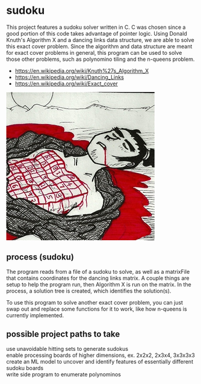 # sudoku

This project features a sudoku solver written in C. C was chosen since a good portion of this code takes advantage
of pointer logic. Using Donald Knuth's Algorithm X and a dancing links data structure, we are able to solve this
exact cover problem. Since the algorithm and data structure are meant for exact cover problems in general, this
program can be used to solve those other problems, such as polynomino tiling and the n-queens problem.

* https://en.wikipedia.org/wiki/Knuth%27s_Algorithm_X
* https://en.wikipedia.org/wiki/Dancing_Links
* https://en.wikipedia.org/wiki/Exact_cover

![seppuku](images/sudoku_seppuku.png)

## process (sudoku)

The program reads from a file of a sudoku to solve, as well as a matrixFile that contains coordinates for the
dancing links matrix. A couple things are setup to help the program run, then Algorithm X is run on the matrix.
In the process, a solution tree is created, which identifies the solution(s).

To use this program to solve another exact cover problem, you can just swap out and replace some functions for it
to work, like how n-queens is currently implemented.

## possible project paths to take

use unavoidable hitting sets to generate sudokus\
enable processing boards of higher dimensions, ex. 2x2x2, 2x3x4, 3x3x3x3\
create an ML model to uncover and identify features of essentially different sudoku boards\
write side program to enumerate polynominos
